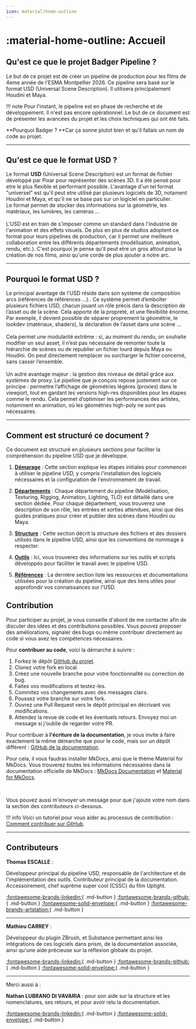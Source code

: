 ```yaml
---
icon: material/home-outline 
---
```



# :material-home-outline: Accueil 


## Qu'est ce que le projet **Badger Pipeline** ?

Le but de ce projet est de créer un pipeline de production pour les films de 4eme année de l'ESMA Montpellier 2026. Ce pipeline sera basé sur le format USD (Universal Scene Description). Il utilisera principalement Houdini et Maya.


!!! note
    Pour l'instant, le pipeline est en phase de recherche et de développement. Il n'est pas encore opérationnel. Le but de ce document est de présenter les avancées du projet et les choix techniques qui ont été faits.

**Pourquoi Badger ? **Car ça sonne plutot bien et qu'il fallais un nom de code au projet.

------

## Qu'est ce que le format USD ?

Le format **USD** (Universal Scene Description) est un format de fichier développé par Pixar pour représenter des scènes 3D. Il a été pensé pour etre le plus flexible et performant possible. L'avantage d'un tel format "universel" est qu'il peut etre utilisé par plusieurs logiciels de 3D, notament Houdini et Maya, et qu'il ne se base pas sur un logiciel en particulier.
<br>
Le format permet de stocker des informations sur la géométrie, les matériaux, les lumières, les caméras ...
<br><br>
L'USD est en train de s'imposer comme un standard dans l'industrie de l'animation et des effets visuels. De plus en plus de studios adoptent ce format pour leurs pipelines de production, car il permet une meilleure collaboration entre les différents départements (modélisation, animation, rendu, etc.). C'est pourquoi je pense qu'il peut etre un gros attout pour la création de nos films, ainsi qu'une corde de plus ajouter a notre arc.

------

## Pourquoi le format USD ?

Le principal avantage de l'USD réside dans son systeme de composition arcs (références de références ...).. Ce système permet d’emboîter plusieurs fichiers USD, chacun jouant un rôle précis dans la description de l’asset ou de la scène. Cela apporte de la propreté, et une flexibilité énorme.
Par exemple, il devient possible de séparer proprement la géométrie, le lookdev (matériaux, shaders), la déclaration de l’asset dans une scène ...
<br>
<br>
Cela permet une modularité extrême : si, au moment du rendu, on souhaite modifier un seul asset, il n’est pas nécessaire de remonter toute la hiérarchie de scènes ou de republier un fichier lourd depuis Maya ou Houdini. On peut directement remplacer ou surcharger le fichier concerné, sans casser l’ensemble.
<br>
<br>
Un autre avantage majeur : la gestion des niveaux de détail grâce aux systèmes de proxy. Le pipeline que je conçois repose justement sur ce principe : permettre l’affichage de géométries légères (proxies) dans le viewport, tout en gardant les versions high-res disponibles pour les étapes comme le rendu. Cela permet d’optimiser les performances des artistes, notamment en animation, où les géométries high-poly ne sont pas nécessaires.

------

## Comment est structuré ce document ?

Ce document est structuré en plusieurs sections pour faciliter la compréhension du pipeline USD que je développe.

1. **[Démarage](./demarage)** : Cette section explique les étapes initiales pour commencer à utiliser le pipeline USD, y compris l'installation des logiciels nécessaires et la configuration de l'environnement de travail.

2. **[Départements](./departements)** : Chaque département du pipeline (Modélisation, Texturing, Rigging, Animation, Lighting, TLO) est détaillé dans une section dédiée. Pour chaque département, vous trouverez une description de son rôle, les entrées et sorties attendues, ainsi que des guides pratiques pour créer et publier des scènes dans Houdini ou Maya. 

3. **[Structure](./structure)** : Cette section décrit la structure des fichiers et des dossiers utilisés dans le pipeline USD, ainsi que les conventions de nommage à respecter.

4. **[Outils](./outils)** : Ici, vous trouverez des informations sur les outils et scripts développés pour faciliter le travail avec le pipeline USD.

5. **[Références](./references)** : La dernière section liste les ressources et documentations utilisées pour la création du pipeline, ainsi que des liens utiles pour approfondir vos connaissances sur l'USD.

## Contribution

Pour participer au projet, je vous conseille d'abord de me contacter afin de discuter des idées et des contributions possibles. Vous pouvez proposer des améliorations, signaler des bugs ou même contribuer directement au code si vous avez les compétences nécessaires.

Pour **contribuer au code**, voici la démarche à suivre :

1. Forkez le dépôt [GitHub du projet](https://github.com/ThomasEscalle/Pipeline_USD_2025-2026_src).
2. Clonez votre fork en local.
3. Créez une nouvelle branche pour votre fonctionnalité ou correction de bug.
4. Faites vos modifications et testez-les.
5. Commitez vos changements avec des messages clairs.
6. Poussez votre branche sur votre fork.
7. Ouvrez une Pull Request vers le dépôt principal en décrivant vos modifications.
8. Attendez la revue de code et les éventuels retours. Envoyez moi un message si j'oublie de regarder votre PR.



Pour contribuer à **l'écriture de la documentation**, je vous invite à faire éxactement la même démarche que pour le code, mais sur un dépôt différent : [GitHub de la documentation](https://github.com/ThomasEscalle/Pipeline_USD_2025).


Pour cela, il vous faudras installer MkDocs, ansi que le thème Material for MkDocs. Vous trouverez toutes les informations nécessaires dans la documentation officielle de MkDocs : [MkDocs Documentation](https://www.mkdocs.org/) et [Material for MkDocs](https://squidfunk.github.io/mkdocs-material/).

<br>



Vous pouvez aussi m'envoyer un message pour que j'ajoute votre nom dans la section des contributeurs ci-dessous.

!!! info
    Voici un tutoriel pour vous aider au processus de contribution : [Comment contribuer sur GitHub](https://docs.github.com/fr/get-started/quickstart/contributing-to-projects).

------

## Contributeurs

**Thomas ESCALLE** :

Développeur principal du pipeline USD, responsable de l'architecture et de l'implémentation des outils. Contributeur principal de la documentation. Accessoirement, chef suprême super cool (CSSC) du film Uptight.

[:fontawesome-brands-linkedin:](https://www.linkedin.com/in/thomas-escalle/){ .md-button }
[:fontawesome-brands-github:](https://github.com/ThomasEscalle){ .md-button }
[:fontawesome-solid-envelope:](mailto:thomas.escalle32@gmail.com){ .md-button }
[:fontawesome-brands-artstation:](https://www.artstation.com/thomasesc){ .md-button }

------

**Mathieu CARREY** :

Développeur du plugin ZBrush, et Substance permettant ainsi les intégrations de ces logiciels dans prism, de la documentation associée, ainsi qu'une aide précieuse sur la réflexion globale du projet.

[:fontawesome-brands-linkedin:](https://www.linkedin.com/in/mathieu-carrey-91531b327/){ .md-button }
[:fontawesome-brands-github:](https://github.com/Calimer01){ .md-button }
[:fontawesome-solid-envelope:](mailto:nathan.lubranodivavaria@gmail.com){ .md-button }

------

Merci aussi à :

**Nathan LUBRANO DI VAVARIA** : pour son aide sur la structure et les nomenclatures, ses retours, et pour avoir relu la documentation. 

[:fontawesome-brands-linkedin:](https://www.linkedin.com/in/nathan-lubrano-di-vavaria-b98758238/){ .md-button }
[:fontawesome-solid-envelope:](mailto:nathan.lubranodivavaria@gmail.com){ .md-button }
